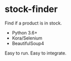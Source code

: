 # stock-finder
Find if a product is in stock.

- Python 3.6+
- Kora/Selenium
- BeautifulSoup4

Easy to run. Easy to integrate.

